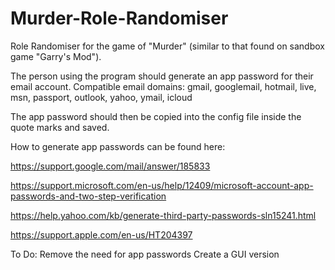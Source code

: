 # Murder-Role-Randomiser
Role Randomiser for the game of "Murder" (similar to that found on sandbox game "Garry's Mod").

The person using the program should generate an app password for their email account.
    Compatible email domains: gmail, googlemail, hotmail, live, msn, passport, outlook, yahoo, ymail, icloud
    
The app password should then be copied into the config file inside the quote marks and saved.

How to generate app passwords can be found here:

https://support.google.com/mail/answer/185833

https://support.microsoft.com/en-us/help/12409/microsoft-account-app-passwords-and-two-step-verification

https://help.yahoo.com/kb/generate-third-party-passwords-sln15241.html

https://support.apple.com/en-us/HT204397

To Do:
    Remove the need for app passwords
    Create a GUI version
